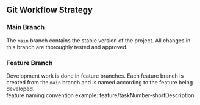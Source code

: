 ## Git Workflow Strategy

### Main Branch
The `main` branch contains the stable version of the project. All changes in this branch are thoroughly tested and approved.

### Feature Branch
Development work is done in feature branches. Each feature branch is created from the `main` branch and is named according to the feature being developed.
<br> feature naming convention example: feature/taskNumber-shortDescription